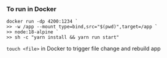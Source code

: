 ### To run in Docker
```
docker run -dp 4200:1234 `
>> -w /app --mount type=bind,src="$(pwd)",target=/app `
>> node:18-alpine `
>> sh -c "yarn install && yarn run start"

```
`touch <file>` in Docker to trigger file change and rebuild app 